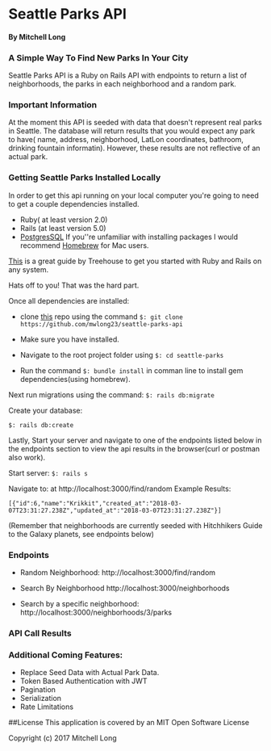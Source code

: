 # Seattle Parks API
#### By Mitchell Long
### A Simple Way To Find New Parks In Your City

Seattle Parks API is a Ruby on Rails API with endpoints to return a list of neighborhoods, the parks in each neighborhood and a random park.  

### Important Information
At the moment this API is seeded with data that doesn't represent real parks in Seattle. The database will return results that you would expect any park to have( name, address, neighborhood, LatLon coordinates, bathroom, drinking fountain informatin).  However, these results are not reflective of an actual park.  

### Getting Seattle Parks Installed Locally
In order to get this api running on your local computer you're going to need to get a couple dependencies installed.  

* Ruby( at least version 2.0)
* Rails (at least version 5.0)
* [PostgresSQL](https://www.postgresql.org/) 
If you''re unfamiliar with installing packages I would recommend [Homebrew](https://brew.sh/) for Mac users.

[This](http://blog.teamtreehouse.com/installing-rails-5-linux) is a great guide by Treehouse to get you started with Ruby and Rails on any system.

Hats off to you! That was the hard part. 

Once all dependencies are installed: 

* clone [this](https://github.com/mwlong23/seattle-parks-api) repo
using the command ```$: git clone https://github.com/mwlong23/seattle-parks-api```
* Make sure you have installed. 

* Navigate to the root project folder using ```$: cd seattle-parks```

* Run the command ```$: bundle install``` in comman line to install gem dependencies(using homebrew).

Next run migrations using the command: 
```$: rails db:migrate ``` 

Create your database:

```$: rails db:create```

Lastly, Start your server and navigate to one of the endpoints listed below in the endpoints section to view the api results in the browser(curl or postman also work).

Start server: ```$: rails s``` 

Navigate to:
at http://localhost:3000/find/random 
Example Results: 
``` 
[{"id":6,"name":"Krikkit","created_at":"2018-03-07T23:31:27.238Z","updated_at":"2018-03-07T23:31:27.238Z"}]
``` 
(Remember that neighborhoods are currently seeded with Hitchhikers Guide to the Galaxy planets, see endpoints below)

### Endpoints
* Random Neighborhood: http://localhost:3000/find/random

* Search By Neighborhood
http://localhost:3000/neighborhoods
* Search by a specific neighborhood:
http://localhost:3000/neighborhoods/3/parks

### API Call Results

### Additional Coming Features: 
* Replace Seed Data with Actual Park Data. 
* Token Based Authentication with JWT
* Pagination
* Serialization
* Rate Limitations

##License
This application is covered by an MIT Open Software License

Copyright (c) 2017 Mitchell Long

